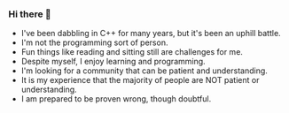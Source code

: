 ### Hi there 👋

- I've been dabbling in C++ for many years, but it's been an uphill battle.
- I'm not the programming sort of person.
- Fun things like reading and sitting still are challenges for me.
- Despite myself, I enjoy learning and programming.
- I'm looking for a community that can be patient and understanding.
- It is my experience that the majority of people are NOT patient or understanding.
- I am prepared to be proven wrong, though doubtful.
  
<!--
**rfrankmcm/rfrankmcm** is a ✨ _special_ ✨ repository because its `README.md` (this file) appears on your GitHub profile.

Here are some ideas to get you started:

- 🔭 I’m currently working on ... 
- 🌱 I’m currently learning ...
- 👯 I’m looking to collaborate on ...
- 🤔 I’m looking for help with ...
- 💬 Ask me about ...
- 📫 How to reach me: ...
- 😄 Pronouns: ...
- ⚡ Fun fact: ...
-->

